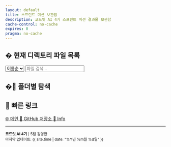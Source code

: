 ```yaml
---
layout: default
title: 스프린트 미션 보관함
description: 코드잇 AI 4기 스프린트 미션 결과물 보관함
cache-control: no-cache
expires: 0
pragma: no-cache
---
```


<script>

{%- assign cur_dir = "/" -%}
{%- include cur_files.liquid -%}

  var curDir = '{{- cur_file_dir -}}';
  var curFiles = {{- cur_files_json -}};
  var curPages = {{- cur_pages_json -}};
  
  console.log('curDir:', curDir);
  console.log('curFiles:', curFiles);
  console.log('curPages:', curPages);

  curPages.forEach(page => {
  // curFiles에 같은 name과 path가 있는지 확인
  const exists = curFiles.some(file => file.name === page.name && file.path === page.path);

  if (!exists) {
    // 확장자 추출
    let extname = '';
    if (page.name && page.name.includes('.')) {
      extname = '.' + page.name.split('.').pop();
    }

    // basename 추출
    let basename = page.name ? page.name.replace(/\.[^/.]+$/, '') : '';

    // modified_time 처리 (page.date가 없으면 빈 문자열)
    let modified_time = page.date || '';

    // curFiles 포맷에 맞게 변환해서 추가
    curFiles.push({
      name: page.name || '',
      path: page.path || '',
      extname: extname,
      modified_time: modified_time,
      basename: basename,
      url: page.url || ''
    });
  }
});

// curFiles.sort((a, b) => {
//   // 날짜가 ISO 형식이 아니면 Date 파싱이 안 될 수 있으니, 우선 문자열 비교
//   // 최신 날짜가 앞으로 오도록 내림차순
//   if (!a.modified_time) return 1;
//   if (!b.modified_time) return -1;
//   return b.modified_time.localeCompare(a.modified_time);
// });

curFiles.sort((a, b) => {
  // 파일명으로 한글/영문 구분하여 정렬
  if (!a.name) return 1;
  if (!b.name) return -1;
  return a.name.localeCompare(b.name, 'ko-KR', { numeric: true, caseFirst: 'lower' });
});

// // 정렬 후 출력
// curFiles.forEach(f => {
// /*
//       "name": "Grad-CAM_정상.png",
//       "path": "/스프린트미션_완료/image/06_4팀_김명환/Grad-CAM_정상.png",
//       "extname": ".png",
//       "modified_time": "2025-08-24 12:11:59 +0900",
//       "basename": "Grad-CAM_정상",
// */  
//   console.log('curfiles:', JSON.stringify(f, null, 2));
// });

  console.log('총 파일 수:', curFiles.length);
  console.log('파일 목록:', curFiles);

  var project_path = site.baseurl
  var site_url = `https://c0z0c.github.io${project_path}${curDir}`
  var raw_url = `https://raw.githubusercontent.com/c0z0c${project_path}/master${curDir}`;
  var git_url = `https://github.com/c0z0c${project_path}/blob/master${curDir}`
  var colab_url = `https://colab.research.google.com/github/c0z0c${project_path}/blob/master${curDir}`;
  
  console.log('site_url:', site_url);
  console.log('raw_url:', raw_url);
  console.log('colab_url:', colab_url);

  // 파일 목록 렌더링 함수
  function renderFileList(files = curFiles) {
    const fileListContainer = document.getElementById('file-list');
    if (!fileListContainer) return;

    fileListContainer.innerHTML = '';

    files.forEach(file => {
      const fileItem = document.createElement('div');
      fileItem.className = 'file-item';
      
      // 파일 타입에 따른 아이콘
      const getFileIcon = (extname) => {
        const iconMap = {
          '.md': '📝', '.txt': '📄', '.pdf': '📕',
          '.jpg': '🖼️', '.jpeg': '🖼️', '.png': '🖼️', '.gif': '🖼️',
          '.mp4': '🎬', '.avi': '🎬', '.mov': '🎬',
          '.py': '🐍', '.js': '📜', '.html': '🌐', '.css': '🎨',
          '.ipynb': '📓', '.json': '📋', '.xml': '📋',
          '.zip': '📦', '.rar': '📦', '.7z': '📦'
        };
        return iconMap[extname.toLowerCase()] || '📄';
      };

      const icon = getFileIcon(file.extname);
      const fileName = file.basename || file.name;
      const fileExt = file.extname;
      const modifiedTime = file.modified_time ? new Date(file.modified_time).toLocaleDateString('ko-KR') : '';

      // URL 생성
      let viewUrl = '';
      if (file.url) {
        viewUrl = `{{ site.baseurl }}${file.url}`;
      } else {
        viewUrl = `${site_url}${file.path}`;
      }

      fileItem.innerHTML = `
        <div class="file-icon">${icon}</div>
        <div class="file-info">
          <div class="file-name">
            <a href="${viewUrl}" target="_blank">${fileName}</a>
            <span class="file-ext">${fileExt}</span>
          </div>
          ${modifiedTime ? `<div class="file-date">${modifiedTime}</div>` : ''}
        </div>
        <div class="file-actions">
          ${file.extname === '.ipynb' ? `<a href="${colab_url}${file.path}" target="_blank" class="colab-btn">Colab</a>` : ''}
          <a href="${raw_url}${file.path}" target="_blank" class="raw-btn">Raw</a>
        </div>
      `;

      fileListContainer.appendChild(fileItem);
    });
  }

  // 정렬 함수
  function sortFiles(criteria) {
    let sortedFiles = [...curFiles];
    
    switch(criteria) {
      case 'name':
        sortedFiles.sort((a, b) => a.name.localeCompare(b.name, 'ko-KR', { numeric: true }));
        break;
      case 'date':
        sortedFiles.sort((a, b) => {
          if (!a.modified_time) return 1;
          if (!b.modified_time) return -1;
          return new Date(b.modified_time) - new Date(a.modified_time);
        });
        break;
      case 'type':
        sortedFiles.sort((a, b) => {
          const extA = a.extname || '';
          const extB = b.extname || '';
          return extA.localeCompare(extB);
        });
        break;
    }
    
    renderFileList(sortedFiles);
  }

  // 검색 함수
  function searchFiles(searchTerm) {
    const filteredFiles = curFiles.filter(file => 
      file.name.toLowerCase().includes(searchTerm.toLowerCase()) ||
      file.basename.toLowerCase().includes(searchTerm.toLowerCase())
    );
    renderFileList(filteredFiles);
  }

  // 폴더 목록 렌더링 함수
  function renderFolderList() {
    const folderListContainer = document.getElementById('folder-list');
    if (!folderListContainer) return;

    // 폴더 아이콘과 설명 매핑
    const folderIcons = {
      '멘토': '👨‍🏫',
      '스프린트미션_완료': '✅',
      '스프린트미션_작업중': '🚧',
      '위클리페이퍼': '📰',
      '스터디': '📒',
      '실습': '🔬',
      '백업': '💾',
      'Learning': '📚',
      'Learning Daily': '📅'
    };

    const folderDescs = {
      '멘토': '멘토 관련 자료',
      '스프린트미션_완료': '완료된 스프린트 미션들',
      '스프린트미션_작업중': '진행 중인 미션들',
      '위클리페이퍼': '주간 학습 리포트',
      '스터디': '학습 자료',
      '실습': '실습 자료',
      '백업': '백업 파일들',
      'Learning': '학습 자료',
      'Learning Daily': '일일 학습 기록'
    };

    // curFiles에서 폴더 추출
    const folderSet = new Set();
    curFiles.forEach(file => {
      if (file.path) {
        const pathParts = file.path.split('/').filter(part => part !== '');
        if (pathParts.length > 1) {
          const folder = pathParts[0];
          // 필터링: 빈 문자열, 점이 포함된 폴더, assets, _layouts 제외
          if (folder && !folder.includes('.') && folder !== 'assets' && folder !== '_layouts') {
            folderSet.add(folder);
          }
        }
      }
    });

    // 폴더 정렬
    const sortedFolders = Array.from(folderSet).sort((a, b) => 
      a.localeCompare(b, 'ko-KR', { numeric: true })
    );

    // HTML 생성
    folderListContainer.innerHTML = '';
    sortedFolders.forEach(folder => {
      const folderIcon = folderIcons[folder] || '📁';
      const folderDesc = folderDescs[folder] || '';

      const folderLink = document.createElement('a');
      folderLink.href = `{{ site.baseurl }}/${folder}/`;
      folderLink.className = 'folder-link';

      folderLink.innerHTML = `
        <span class="folder-icon">${folderIcon}</span>
        <span class="folder-name">${folder}</span>
        ${folderDesc ? `<span class="folder-desc">${folderDesc}</span>` : ''}
      `;

      folderListContainer.appendChild(folderLink);
    });
  }

  // 이벤트 리스너 등록
  document.addEventListener('DOMContentLoaded', function() {
    renderFileList();
    renderFolderList();

    const sortSelect = document.getElementById('sort-select');
    if (sortSelect) {
      sortSelect.addEventListener('change', (e) => sortFiles(e.target.value));
    }

    const searchInput = document.getElementById('search-input');
    if (searchInput) {
      searchInput.addEventListener('input', (e) => searchFiles(e.target.value));
    }
  });

</script>

<div class="nav-sections">
  <div class="section-card">
    <h2>� 현재 디렉토리 파일 목록</h2>
    <div id="file-list-container">
      <div class="file-controls">
        <select id="sort-select">
          <option value="name">이름순</option>
          <option value="date">날짜순</option>
          <option value="type">타입순</option>
        </select>
        <input type="text" id="search-input" placeholder="파일 검색...">
      </div>
      <div id="file-list" class="file-grid"></div>
    </div>
  </div>

  <div class="section-card">
    <h2>�📂 폴더별 탐색</h2>
    <div class="folder-links" id="folder-list">
      <!-- JavaScript로 동적 생성 -->
    </div>
  </div>

  <div class="section-card">
    <h2>🔗 빠른 링크</h2>
    <div class="quick-links">
      <a href="https://c0z0c.github.io/" target="_blank">
        <span class="link-icon">🌐</span> 메인
      </a>
      <a href="https://github.com/c0z0c/sprint_mission" target="_blank">
        <span class="link-icon">📱</span> GitHub 저장소
      </a>
      <a href="{{ site.baseurl }}/스프린트미션_완료/info">
        <span class="link-icon">📖</span> Info
      </a>
    </div>
  </div>
</div>

---

<div class="footer-info">
<small>
<strong>코드잇 AI 4기</strong> | 5팀 김명환<br>
마지막 업데이트: {{ site.time | date: "%Y년 %m월 %d일" }}
</small>
</div>
